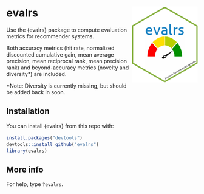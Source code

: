 
<!-- README.md is generated from README.Rmd. Please edit that file -->

# evalrs <img src='man/figures/evalrs.png' align="right" height="200" />

Use the {evalrs} package to compute evaluation metrics for recommender
systems.

Both accuracy metrics (hit rate, normalized discounted cumulative gain,
mean average precision, mean reciprocal rank, mean precision rank) and
beyond-accuracy metrics (novelty and diversity\*) are included.

\*Note: Diversity is currently missing, but should be added back in
soon.

## Installation

You can install {evalrs} from this repo with:

``` r
install.packages("devtools")
devtools::install_github("evalrs")
library(evalrs)
```

## More info

For help, type `?evalrs`.
